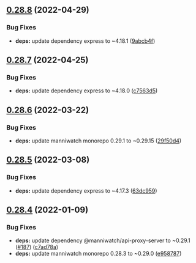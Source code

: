 ## [0.28.8](https://github.com/manniwatch/docker/compare/v0.28.7...v0.28.8) (2022-04-29)


### Bug Fixes

* **deps:** update dependency express to ~4.18.1 ([9abcb4f](https://github.com/manniwatch/docker/commit/9abcb4f59e0787cdd2792aab80d30fee01a382ed))

## [0.28.7](https://github.com/manniwatch/docker/compare/v0.28.6...v0.28.7) (2022-04-25)


### Bug Fixes

* **deps:** update dependency express to ~4.18.0 ([c7563d5](https://github.com/manniwatch/docker/commit/c7563d5482806a65e25835f7293ad06abd323b03))

## [0.28.6](https://github.com/manniwatch/docker/compare/v0.28.5...v0.28.6) (2022-03-22)


### Bug Fixes

* **deps:** update manniwatch monorepo 0.29.1 to ~0.29.15 ([29f50d4](https://github.com/manniwatch/docker/commit/29f50d4b6d21e22edc9d886bf38b554420813f68))

## [0.28.5](https://github.com/manniwatch/docker/compare/v0.28.4...v0.28.5) (2022-03-08)


### Bug Fixes

* **deps:** update dependency express to ~4.17.3 ([63dc959](https://github.com/manniwatch/docker/commit/63dc9590ef0e8f49be7aa8f5b81b08ce63beba4a))

## [0.28.4](https://github.com/manniwatch/docker/compare/v0.28.3...v0.28.4) (2022-01-09)


### Bug Fixes

* **deps:** update dependency @manniwatch/api-proxy-server to ~0.29.1 ([#187](https://github.com/manniwatch/docker/issues/187)) ([c7ad78a](https://github.com/manniwatch/docker/commit/c7ad78a5b61e48254e431e5a936db21060cba4ec))
* **deps:** update manniwatch monorepo 0.28.3 to ~0.29.0 ([e958787](https://github.com/manniwatch/docker/commit/e958787b11faafacde7e8a995bc6b2bcfa49c514))
